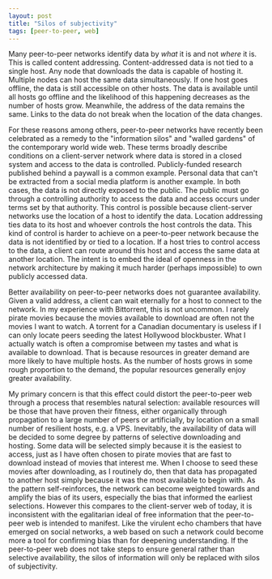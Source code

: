 ```yaml
---
layout: post
title: "Silos of subjectivity"
tags: [peer-to-peer, web]
---
```


Many peer-to-peer networks identify data by _what_ it is and not _where_ it is.
This is called content addressing.
Content-addressed data is not tied to a single host.
Any node that downloads the data is capable of hosting it.
Multiple nodes can host the same data simultaneously.
If one host goes offline, the data is still accessible on other hosts.
The data is available until all hosts go offline and the likelihood of this
happening decreases as the number of hosts grow.
Meanwhile, the address of the data remains the same.
Links to the data do not break when the location of the data changes.

For these reasons among others, peer-to-peer networks have recently been 
celebrated as a remedy to the "information silos" and "walled gardens" of the
contemporary world wide web. 
These terms broadly describe conditions on a client-server network where data is 
stored in a closed system and access to the data is controlled.
Publicly-funded research published behind a paywall is a common example.
Personal data that can't be extracted from a social media platform is another
example.
In both cases, the data is not directly exposed to the public.
The public must go through a controlling authority to access the data and access
occurs under terms set by that authority.
This control is possible because client-server networks use the location of a 
host to identify the data.
Location addressing ties data to its host and whoever controls the host 
controls the data.
This kind of control is harder to achieve on a peer-to-peer network because 
the data is not identified by or tied to a location.
If a host tries to control access to the data, a client can route around this 
host and access the same data at another location.
The intent is to embed the ideal of openness in the network architecture by 
making it much harder (perhaps impossible) to own publicly accessed data.

Better availability on peer-to-peer networks does not guarantee 
availability.
Given a valid address, a client can wait eternally for a host to connect to the 
network.
In my experience with Bittorrent, this is not uncommon.
I rarely pirate movies because the movies available to download are often not 
the movies I want to watch.
A torrent for a Canadian documentary is useless if I can only locate peers 
seeding the latest Hollywood blockbuster.
What I actually watch is often a compromise between my tastes and what is 
available to download.
That is because resources in greater demand are more likely to have multiple 
hosts.
As the number of hosts grows in some rough proportion to the demand, the 
popular resources generally enjoy greater availability.

My primary concern is that this effect could distort the peer-to-peer web 
through a process that resembles natural selection: available resources will be 
those that have proven their fitness, either organically through propagation to 
a large number of peers or artificially, by location on a small number of 
resilient hosts, e.g. a VPS.
Inevitably, the availability of data will be decided to some degree by patterns 
of selective downloading and hosting. 
Some data will be selected simply because it is the easiest to access, just as
I have often chosen to pirate movies that are fast to download instead of movies
that interest me.
When I choose to seed these movies after downloading, as I routinely do, then 
that data has propagated to another host simply because it was the most 
available to begin with.
As the pattern self-reinforces, the network can become weighted towards and 
amplify the bias of its users, especially the bias that informed the earliest 
selections.
However this compares to the client-server web of today, it is inconsistent
with the egalitarian ideal of free information that the peer-to-peer web is 
intended to manifest.
Like the virulent echo chambers that have emerged on social networks, a web 
based on such a network could become more a tool for confirming bias than 
for deepening understanding.
If the peer-to-peer web does not take steps to ensure general rather than 
selective availability, the silos of information will only be replaced with 
silos of subjectivity.
